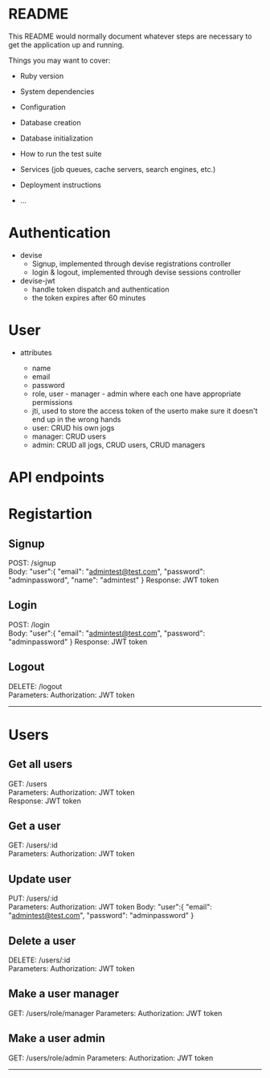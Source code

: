 # README

This README would normally document whatever steps are necessary to get the
application up and running.

Things you may want to cover:

* Ruby version

* System dependencies

* Configuration

* Database creation

* Database initialization

* How to run the test suite

* Services (job queues, cache servers, search engines, etc.)

* Deployment instructions

* ...

# Authentication
  * devise  
     - Signup, implemented through devise registrations controller  
     - login & logout, implemented through devise sessions controller
  * devise-jwt
      - handle token dispatch and authentication
      - the token expires after 60 minutes 
    

# User
  * attributes   
      - name   
      - email   
      - password   
      - role, user - manager - admin where each one have appropriate permissions   
      - jti, used to store the access token of the userto make sure it doesn't end up in the wrong hands   

    * user: CRUD his own jogs     
    * manager: CRUD users   
    * admin: CRUD all jogs, CRUD users, CRUD managers   
   
# API endpoints
# Registartion
## Signup
  POST: /signup  
  Body: "user":{
        "email": "admintest@test.com",
        "password": "adminpassword",
        "name": "admintest"
        }
  Response: JWT token
  
## Login
  POST: /login  
  Body: "user":{
        "email": "admintest@test.com",
        "password": "adminpassword"
        }
  Response: JWT token

## Logout
  DELETE: /logout  
  Parameters: Authorization: JWT token  
___

# Users
## Get all users  
  GET: /users  
  Parameters: Authorization: JWT token  
  Response: JWT token
  
## Get a user  
  GET: /users/:id  
  Parameters: Authorization: JWT token  
  
## Update user 
  PUT: /users/:id  
  Parameters: Authorization: JWT token 
  Body: "user":{
        "email": "admintest@test.com",
        "password": "adminpassword"
        }

## Delete a user  
  DELETE: /users/:id  
  Parameters: Authorization: JWT token  

## Make a user manager
  GET: /users/role/manager
  Parameters: Authorization: JWT token  

## Make a user admin
  GET: /users/role/admin
  Parameters: Authorization: JWT token  
___
